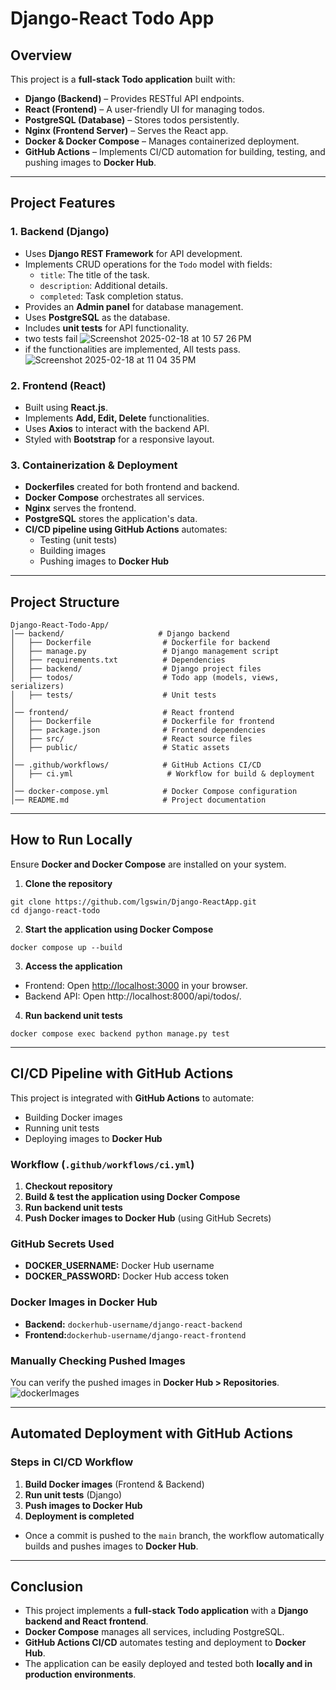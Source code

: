 # **Django-React Todo App**

## **Overview**

This project is a **full-stack Todo application** built with:

- **Django (Backend)** – Provides RESTful API endpoints.
- **React (Frontend)** – A user-friendly UI for managing todos.
- **PostgreSQL (Database)** – Stores todos persistently.
- **Nginx (Frontend Server)** – Serves the React app.
- **Docker & Docker Compose** – Manages containerized deployment.
- **GitHub Actions** – Implements CI/CD automation for building, testing, and pushing images to **Docker Hub**.

---

## **Project Features**

### **1. Backend (Django)**

- Uses **Django REST Framework** for API development.
- Implements CRUD operations for the `Todo` model with fields:
    - `title`: The title of the task.
    - `description`: Additional details.
    - `completed`: Task completion status.
- Provides an **Admin panel** for database management.
- Uses **PostgreSQL** as the database.
- Includes **unit tests** for API functionality.
- two tests fail
![Screenshot 2025-02-18 at 10 57 26 PM](https://github.com/user-attachments/assets/6ff2d8b8-b27f-401e-82bc-691eb41f9c63)
- if the functionalities are implemented, All tests pass.
![Screenshot 2025-02-18 at 11 04 35 PM](https://github.com/user-attachments/assets/4e02be56-0eb5-49eb-8ac7-15ee90e20395)

### **2. Frontend (React)**

- Built using **React.js**.
- Implements **Add, Edit, Delete** functionalities.
- Uses **Axios** to interact with the backend API.
- Styled with **Bootstrap** for a responsive layout.

### **3. Containerization & Deployment**

- **Dockerfiles** created for both frontend and backend.
- **Docker Compose** orchestrates all services.
- **Nginx** serves the frontend.
- **PostgreSQL** stores the application's data.
- **CI/CD pipeline using GitHub Actions** automates:
    - Testing (unit tests)
    - Building images
    - Pushing images to **Docker Hub**

---

## **Project Structure**

```
Django-React-Todo-App/
│── backend/                     # Django backend
│   ├── Dockerfile                # Dockerfile for backend
│   ├── manage.py                 # Django management script
│   ├── requirements.txt          # Dependencies
│   ├── backend/                  # Django project files
│   ├── todos/                    # Todo app (models, views, serializers)
│   ├── tests/                    # Unit tests
│
│── frontend/                     # React frontend
│   ├── Dockerfile                # Dockerfile for frontend
│   ├── package.json              # Frontend dependencies
│   ├── src/                      # React source files
│   ├── public/                   # Static assets
│
│── .github/workflows/            # GitHub Actions CI/CD
│   ├── ci.yml                     # Workflow for build & deployment
│
│── docker-compose.yml            # Docker Compose configuration
│── README.md                     # Project documentation
```

---

## **How to Run Locally**

Ensure **Docker and Docker Compose** are installed on your system.

1. **Clone the repository**

```
git clone https://github.com/lgswin/Django-ReactApp.git
cd django-react-todo
```

2. **Start the application using Docker Compose**

```
docker compose up --build
```

3. **Access the application**
- Frontend: Open [http://localhost:3000](http://localhost:3000/) in your browser.
- Backend API: Open http://localhost:8000/api/todos/.
4. **Run backend unit tests**

```
docker compose exec backend python manage.py test
```

---

## **CI/CD Pipeline with GitHub Actions**

This project is integrated with **GitHub Actions** to automate:

- Building Docker images
- Running unit tests
- Deploying images to **Docker Hub**

### **Workflow (`.github/workflows/ci.yml`)**

1. **Checkout repository**
2. **Build & test the application using Docker Compose**
3. **Run backend unit tests**
4. **Push Docker images to Docker Hub** (using GitHub Secrets)

### **GitHub Secrets Used**

- **DOCKER_USERNAME:** Docker Hub username
- **DOCKER_PASSWORD:** Docker Hub access token

### **Docker Images in Docker Hub**

- **Backend:** `dockerhub-username/django-react-backend`
- **Frontend:**`dockerhub-username/django-react-frontend`

### **Manually Checking Pushed Images**

You can verify the pushed images in **Docker Hub > Repositories**.
![dockerImages](https://github.com/user-attachments/assets/c3a7757f-bbab-4829-84d2-83a24b69f61f)

---

## **Automated Deployment with GitHub Actions**

### **Steps in CI/CD Workflow**

1. **Build Docker images** (Frontend & Backend)
2. **Run unit tests** (Django)
3. **Push images to Docker Hub**
4. **Deployment is completed**
- Once a commit is pushed to the `main` branch, the workflow automatically builds and pushes images to **Docker Hub**.

---

## **Conclusion**

- This project implements a **full-stack Todo application** with a **Django backend and React frontend**.
- **Docker Compose** manages all services, including PostgreSQL.
- **GitHub Actions CI/CD** automates testing and deployment to **Docker Hub**.
- The application can be easily deployed and tested both **locally and in production environments**.
